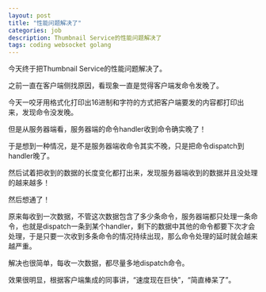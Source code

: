 ```yaml
---
layout: post
title: "性能问题解决了"
categories: job
description: Thumbnail Service的性能问题解决了
tags: coding websocket golang
---
```

今天终于把Thumbnail Service的性能问题解决了。

之前一直在客户端侧找原因，看现象一直是觉得客户端发命令发晚了。

今天一咬牙用格式化打印出16进制和字符的方式把客户端要发的内容都打印出来，发现命令没发晚。

但是从服务器端看，服务器端的命令handler收到命令确实晚了！

于是想到一种情况，是不是服务器端收命令其实不晚，只是把命令dispatch到handler晚了。

然后试着把收到的数据的长度变化都打出来，发现服务器端收到的数据并且没处理的越来越多！

然后想通了！

原来每收到一次数据，不管这次数据包含了多少条命令，服务器端都只处理一条命令，也就是dispatch一条到某个handler，剩下的数据中其他的命令都要下次才会处理，于是只要一次收到多条命令的情况持续出现，那么命令处理的延时就会越来越严重。

解决也很简单，每收一次数据，都尽量多地dispatch命令。

效果很明显，根据客户端集成的同事讲，“速度现在巨快”，“简直棒呆了”。
